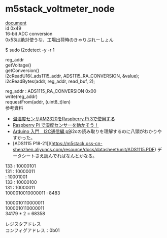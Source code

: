 # m5stack_voltmeter_node

[document](https://docs.m5stack.com/#/en/unit/vmeter)  
   id 0x49  
   16-bit ADC conversion  
   0x53は絶対使うな、工場出荷時のきゃりぶれーしょん  
  
   $ sudo i2cdetect -y -r 1  

   reg_addr  
   getVoltage()  
    getConversion()  
     i2cReadU16(_ads1115_addr, ADS1115_RA_CONVERSION, &value);  
      i2cReadBytes(addr, reg_addr, read_buf, 2);  

   reg_addr : ADS1115_RA_CONVERSION 0x00  
   write(reg_addr)  
   requestFrom(addr, (uint8_t)len)  
   参考資料  
   - [温湿度センサAM2320をRaspberry Pi 3で使用する](http://wizqro.net/%E6%B8%A9%E6%B9%BF%E5%BA%A6%E3%82%BB%E3%83%B3%E3%82%B5am2320%E3%82%92raspberry-pi-3%E3%81%A7%E4%BD%BF%E7%94%A8%E3%81%99%E3%82%8B/)  
   - [Raspberry Pi で湿度センサーを動かそう！](https://www.indetail.co.jp/blog/13008/)
   - [Arduino 入門　I2C通信編 p9](https://monolizm.com/sab/pdf/%E7%AC%AC16%E5%9B%9E_%E3%83%97%E3%83%AC%E3%82%BC%E3%83%B3%E8%B3%87%E6%96%99(IC2%E9%80%9A%E4%BF%A1%E7%B7%A8).pdf)i2cの読み取りを理解するのに八頭がわかりやすかった。  
   - [ADS1115 P18-21]](https://m5stack.oss-cn-shenzhen.aliyuncs.com/resource/docs/datasheet/unit/ADS1115.PDF) データシートさえ読んでればなんとかなる。  
  
   133 : 10000101  
   131 : 10000011  
       : 10001001  
   133 : 10000100  
   131 : 10000011  
   1000010010000011 : 8483  
  
   1000010110000011  
   1000010110000011  
   34179 * 2 = 68358  
  
   レジスタアドレス  
   コンフィグアドレス：0b01  

